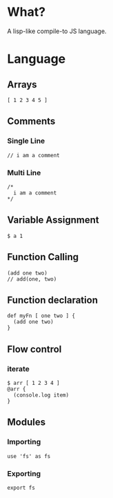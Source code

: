 # What?

A lisp-like compile-to JS language.

# Language

## Arrays

```
[ 1 2 3 4 5 ]
```

## Comments

### Single Line

```
// i am a comment
```

### Multi Line

```
/*
  i am a comment
*/
```

## Variable Assignment

```
$ a 1
```

## Function Calling

```
(add one two)
// add(one, two)
```

## Function declaration

```
def myFn [ one two ] {
  (add one two)
}
```

## Flow control

### iterate

```
$ arr [ 1 2 3 4 ]
@arr {
  (console.log item)
}
```

## Modules

### Importing

```
use 'fs' as fs
```

### Exporting

```
export fs
```
